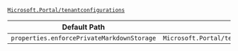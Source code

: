 [`Microsoft.Portal/tenantconfigurations`](https://docs.microsoft.com/en-us/azure/templates/microsoft.portal/tenantconfigurations)

| Default Path | Alias |
|---|---|
| `properties.enforcePrivateMarkdownStorage` | `Microsoft.Portal/tenantConfigurations/enforcePrivateMarkdownStorage` |

